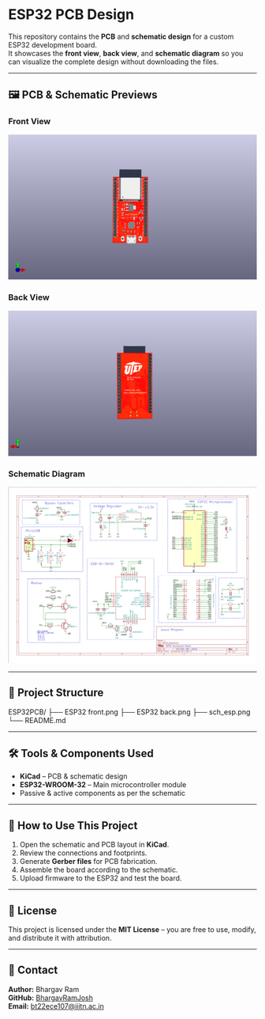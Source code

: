 # ESP32 PCB Design

This repository contains the **PCB** and **schematic design** for a custom ESP32 development board.  
It showcases the **front view**, **back view**, and **schematic diagram** so you can visualize the complete design without downloading the files.

---

## 🖼 PCB & Schematic Previews

### Front View  
![ESP32 Front](ESP32PCB/ESP32%20front.png)

### Back View  
![ESP32 Back](ESP32PCB/ESP32%20back.png)

### Schematic Diagram  
![ESP32 Schematic](ESP32PCB/sch_esp.png)

---

## 📂 Project Structure
ESP32PCB/
├── ESP32 front.png
├── ESP32 back.png
├── sch_esp.png
└── README.md

---

## 🛠 Tools & Components Used
- **KiCad** – PCB & schematic design
- **ESP32-WROOM-32** – Main microcontroller module
- Passive & active components as per the schematic

---

## 🚀 How to Use This Project
1. Open the schematic and PCB layout in **KiCad**.
2. Review the connections and footprints.
3. Generate **Gerber files** for PCB fabrication.
4. Assemble the board according to the schematic.
5. Upload firmware to the ESP32 and test the board.

---

## 📜 License
This project is licensed under the **MIT License** – you are free to use, modify, and distribute it with attribution.

---

## 📧 Contact
**Author:** Bhargav Ram  
**GitHub:** [BhargavRamJosh](https://github.com/BhargavRamJosh)  
**Email:** bt22ece107@iiitn.ac.in
